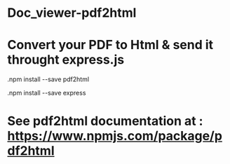 # Doc_viewer-pdf2html

# Convert your PDF to Html & send it throught express.js

.npm install --save pdf2html

.npm install --save express

# See pdf2html documentation at : https://www.npmjs.com/package/pdf2html

